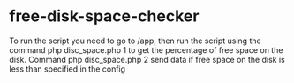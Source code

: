 # free-disk-space-checker

To run the script you need to go to /app, then run the script using the command php disc_space.php 1 to get the percentage of free space on the disk. Command php disc_space.php 2 send data if free space on the disk is less than specified in the config